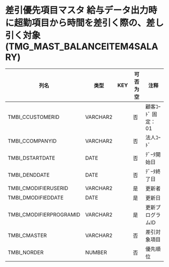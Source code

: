 # 差引優先項目マスタ                     給与データ出力時に超勤項目から時間を差引く際の、差し引く対象(TMG_MAST_BALANCEITEM4SALARY)
| 列名   | 类型   | KEY  | 可否为空 | 注释   |
| ---- | ---- | ---- | ---- | ---- |
|TMBI_CCUSTOMERID|VARCHAR2||否|顧客ｺｰﾄﾞ                        固定：01                                                       |
|TMBI_CCOMPANYID|VARCHAR2||否|法人ｺｰﾄﾞ                                                                                    |
|TMBI_DSTARTDATE|DATE||否|ﾃﾞｰﾀ開始日                                                                                   |
|TMBI_DENDDATE|DATE||否|ﾃﾞｰﾀ終了日                                                                                   |
|TMBI_CMODIFIERUSERID|VARCHAR2||是|更新者                                                                                       |
|TMBI_DMODIFIEDDATE|DATE||是|更新日                                                                                       |
|TMBI_CMODIFIERPROGRAMID|VARCHAR2||是|更新プログラムID                                                                                 |
|TMBI_CMASTER|VARCHAR2||否|差引対象項目                                                                                    |
|TMBI_NORDER|NUMBER||否|優先順位                                                                                      |
